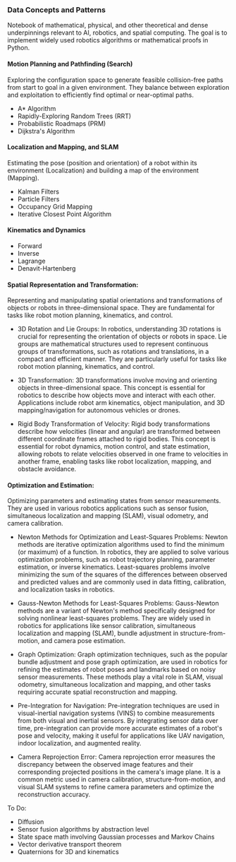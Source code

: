 ### Data Concepts and Patterns

Notebook of mathematical, physical, and other theoretical and dense underpinnings relevant to AI, robotics, and spatial computing.  The goal is to implement widely used robotics algorithms or mathematical proofs in Python.

#### Motion Planning and Pathfinding (Search)
Exploring the configuration space to generate feasible collision-free paths from start to goal in a given environment. They balance between exploration and exploitation to efficiently find optimal or near-optimal paths.
  
* A* Algorithm
* Rapidly-Exploring Random Trees (RRT)
* Probabilistic Roadmaps (PRM)
* Dijkstra's Algorithm


#### Localization and Mapping, and SLAM
Estimating the pose (position and orientation) of a robot within its environment (Localization) and building a map of the environment (Mapping).

* Kalman Filters
* Particle Filters
* Occupancy Grid Mapping
* Iterative Closest Point Algorithm

#### Kinematics and Dynamics

* Forward
* Inverse
* Lagrange
* Denavit-Hartenberg

#### Spatial Representation and Transformation:
Representing and manipulating spatial orientations and transformations of objects or robots in three-dimensional space. They are fundamental for tasks like robot motion planning, kinematics, and control.

* 3D Rotation and Lie Groups: In robotics, understanding 3D rotations is crucial for representing the orientation of objects or robots in space. Lie groups are mathematical structures used to represent continuous groups of transformations, such as rotations and translations, in a compact and efficient manner. They are particularly useful for tasks like robot motion planning, kinematics, and control.  
  
* 3D Transformation: 3D transformations involve moving and orienting objects in three-dimensional space. This concept is essential for robotics to describe how objects move and interact with each other. Applications include robot arm kinematics, object manipulation, and 3D mapping/navigation for autonomous vehicles or drones.

* Rigid Body Transformation of Velocity: Rigid body transformations describe how velocities (linear and angular) are transformed between different coordinate frames attached to rigid bodies. This concept is essential for robot dynamics, motion control, and state estimation, allowing robots to relate velocities observed in one frame to velocities in another frame, enabling tasks like robot localization, mapping, and obstacle avoidance.

#### Optimization and Estimation:
Optimizing parameters and estimating states from sensor measurements. They are used in various robotics applications such as sensor fusion, simultaneous localization and mapping (SLAM), visual odometry, and camera calibration.

* Newton Methods for Optimization and Least-Squares Problems: Newton methods are iterative optimization algorithms used to find the minimum (or maximum) of a function. In robotics, they are applied to solve various optimization problems, such as robot trajectory planning, parameter estimation, or inverse kinematics. Least-squares problems involve minimizing the sum of the squares of the differences between observed and predicted values and are commonly used in data fitting, calibration, and localization tasks in robotics.

* Gauss-Newton Methods for Least-Squares Problems: Gauss-Newton methods are a variant of Newton's method specifically designed for solving nonlinear least-squares problems. They are widely used in robotics for applications like sensor calibration, simultaneous localization and mapping (SLAM), bundle adjustment in structure-from-motion, and camera pose estimation.

* Graph Optimization: Graph optimization techniques, such as the popular bundle adjustment and pose graph optimization, are used in robotics for refining the estimates of robot poses and landmarks based on noisy sensor measurements. These methods play a vital role in SLAM, visual odometry, simultaneous localization and mapping, and other tasks requiring accurate spatial reconstruction and mapping.

* Pre-Integration for Navigation: Pre-integration techniques are used in visual-inertial navigation systems (VINS) to combine measurements from both visual and inertial sensors. By integrating sensor data over time, pre-integration can provide more accurate estimates of a robot's pose and velocity, making it useful for applications like UAV navigation, indoor localization, and augmented reality.

* Camera Reprojection Error: Camera reprojection error measures the discrepancy between the observed image features and their corresponding projected positions in the camera's image plane. It is a common metric used in camera calibration, structure-from-motion, and visual SLAM systems to refine camera parameters and optimize the reconstruction accuracy.

To Do: 
* Diffusion
* Sensor fusion algorithms by abstraction level
* State space math involving Gaussian processes and Markov Chains
* Vector derivative transport theorem
* Quaternions for 3D and kinematics